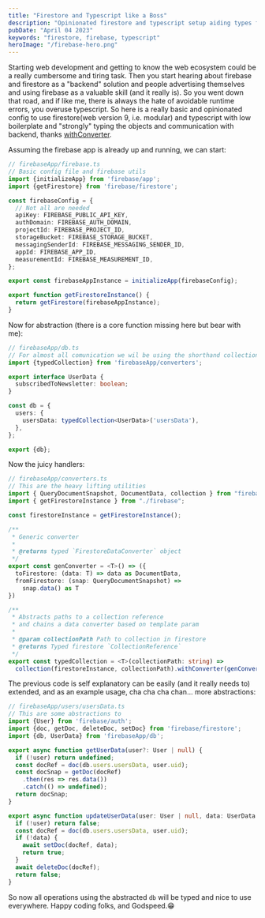 ```yaml
---
title: "Firestore and Typescript like a Boss"
description: "Opinionated firestore and typescript setup aiding types for communication"
pubDate: "April 04 2023"
keywords: "firestore, firebase, typescript"
heroImage: "/firebase-hero.png"
---
```


Starting web development and getting to know the web ecosystem could be a really cumbersome and tiring task. Then you start hearing about firebase and firestore as a "backend" solution and people advertising themselves and using firebase as a valuable skill (and it really is). So you went down that road, and if like me, there is always the hate of avoidable runtime errors, you overuse typescript. So here is a really basic and opinionated config to use firestore(web version 9, i.e. modular) and typescript with low boilerplate and "strongly" typing the objects and communication with backend, thanks [withConverter](https://firebase.google.com/docs/reference/js/firestore_.firestoredataconverter).

Assuming the firebase app is already up and running, we can start:
```typescript
// firebaseApp/firebase.ts
// Basic config file and firebase utils
import {initializeApp} from 'firebase/app';
import {getFirestore} from 'firebase/firestore';

const firebaseConfig = {
  // Not all are needed
  apiKey: FIREBASE_PUBLIC_API_KEY,
  authDomain: FIREBASE_AUTH_DOMAIN,
  projectId: FIREBASE_PROJECT_ID,
  storageBucket: FIREBASE_STORAGE_BUCKET,
  messagingSenderId: FIREBASE_MESSAGING_SENDER_ID,
  appId: FIREBASE_APP_ID,
  measurementId: FIREBASE_MEASUREMENT_ID,
};

export const firebaseAppInstance = initializeApp(firebaseConfig);

export function getFirestoreInstance() {
  return getFirestore(firebaseAppInstance);
}
```

Now for abstraction (there is a core function missing here but bear with me):
```typescript
// firebaseApp/db.ts
// For almost all comunication we wil be using the shorthand collections from here
import {typedCollection} from 'firebaseApp/converters';

export interface UserData {
  subscribedToNewsletter: boolean;
}

const db = {
  users: {
    usersData: typedCollection<UserData>('usersData'),
  },
};

export {db};
```

Now the juicy handlers:
```typescript
// firebaseApp/converters.ts
// This are the heavy lifting utilities
import { QueryDocumentSnapshot, DocumentData, collection } from "firebase/firestore";
import { getFirestoreInstance } from "./firebase";

const firestoreInstance = getFirestoreInstance();

/** 
 * Generic converter
 * 
 * @returns typed `FirestoreDataConverter` object
 */
export const genConverter = <T>() => ({
  toFirestore: (data: T) => data as DocumentData,
  fromFirestore: (snap: QueryDocumentSnapshot) =>
    snap.data() as T
})

/**
 * Abstracts paths to a collection reference
 * and chains a data converter based on template param
 *
 * @param collectionPath Path to collection in firestore
 * @returns Typed firestore `CollectionReference`
 */
export const typedCollection = <T>(collectionPath: string) =>
  collection(firestoreInstance, collectionPath).withConverter(genConverter<T>());
```

The previous code is self explanatory can be easily (and it really needs to) extended, and as an example usage, cha cha cha chan... more abstractions:

```typescript
// firebaseApp/users/usersData.ts
// This are some abstractions to 
import {User} from 'firebase/auth';
import {doc, getDoc, deleteDoc, setDoc} from 'firebase/firestore';
import {db, UserData} from 'firebaseApp/db';

export async function getUserData(user?: User | null) {
  if (!user) return undefined;
  const docRef = doc(db.users.usersData, user.uid);
  const docSnap = getDoc(docRef)
    .then(res => res.data())
    .catch(() => undefined);
  return docSnap;
}

export async function updateUserData(user: User | null, data: UserData | null) {
  if (!user) return false;
  const docRef = doc(db.users.usersData, user.uid);
  if (!data) {
    await setDoc(docRef, data);
    return true;
  }
  await deleteDoc(docRef);
  return false;
}


```

 So now all operations using the abstracted `db` will be typed and nice to use everywhere. Happy coding folks, and Godspeed.😁

